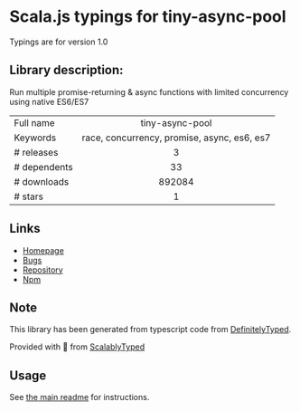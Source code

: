 
# Scala.js typings for tiny-async-pool

Typings are for version 1.0

## Library description:
Run multiple promise-returning & async functions with limited concurrency using native ES6/ES7

|                    |                 |
| ------------------ | :-------------: |
| Full name          | tiny-async-pool |
| Keywords           | race, concurrency, promise, async, es6, es7 |
| # releases         | 3 |
| # dependents       | 33 |
| # downloads        | 892084 |
| # stars            | 1 |

## Links
- [Homepage](https://github.com/rxaviers/async-pool#readme)
- [Bugs](https://github.com/rxaviers/async-pool/issues)
- [Repository](https://github.com/rxaviers/async-pool)
- [Npm](https://www.npmjs.com/package/tiny-async-pool)
    


## Note
This library has been generated from typescript code from [DefinitelyTyped](https://definitelytyped.org).

Provided with :purple_heart: from [ScalablyTyped](https://github.com/oyvindberg/ScalablyTyped)

## Usage
See [the main readme](../../readme.md) for instructions.


